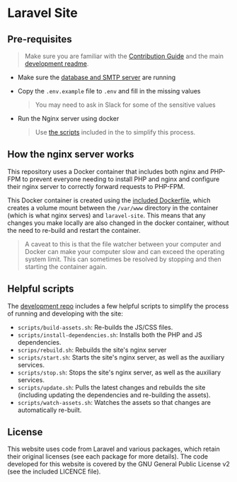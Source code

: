 # Laravel Site

## Pre-requisites

> Make sure you are familiar with the [Contribution
> Guide][contribution-guide] and the main [development
> readme][development-readme].

* Make sure the [database and SMTP server][running-aux-services] are running
* Copy the `.env.example` file to `.env` and fill in the missing values

  > You may need to ask in Slack for some of the sensitive values

* Run the Nginx server using docker

  > Use [the scripts](#helpful-scripts) included in the to simplify this
  > process.

## How the nginx server works

This repository uses a Docker container that includes both nginx and
PHP-FPM to prevent everyone needing to install PHP and nginx and
configure their nginx server to correctly forward requests to PHP-FPM.

This Docker container is created using the [included
Dockerfile][local-dockerfile], which creates a volume mount between the
`/var/www` directory in the container (which is what nginx serves) and
`laravel-site`. This means that any changes you make locally are also
changed in the docker container, without the need to re-build and
restart the container.

> A caveat to this is that the file watcher between your computer and
> Docker can make your computer slow and can exceed the operating system
> limit. This can sometimes be resolved by stopping and then starting
> the container again.

## Helpful scripts

The [development repo][development-repo] includes a few helpful scripts
to simplify the process of running and developing with the site:

* `scripts/build-assets.sh`: Re-builds the JS/CSS files.
* `scripts/install-dependencies.sh`: Installs both the PHP and JS
  dependencies.
* `scrips/rebuild.sh`: Rebuilds the site's nginx server
* `scripts/start.sh`: Starts the site's nginx server, as well as the
  auxiliary services.
* `scripts/stop.sh`: Stops the site's nginx server, as well as the
  auxiliary services.
* `scripts/update.sh`: Pulls the latest changes and rebuilds the site
  (including updating the dependencies and re-building the assets).
* `scripts/watch-assets.sh`: Watches the assets so that changes are
  automatically re-built.

## License

This website uses code from Laravel and various packages, which retain
their original licenses (see each package for more details). The code
developed for this website is covered by the GNU General Public License
v2 (see the included LICENCE file).

[contribution-guide]: https://github.com/backstage-technical-services/hub/blob/master/Contributing.md
[development-readme]: https://github.com/backstage-technical-services/website-development/blob/v4.x/readme.md
[running-aux-services]: https://github.com/backstage-technical-services/website-development/blob/v4.x/readme.md#running-the-auxiliary-services
[development-repo]: https://github.com/backstage-technical-services/website-development/tree/v4.x
[local-dockerfile]: .docker/local.Dockerfile
